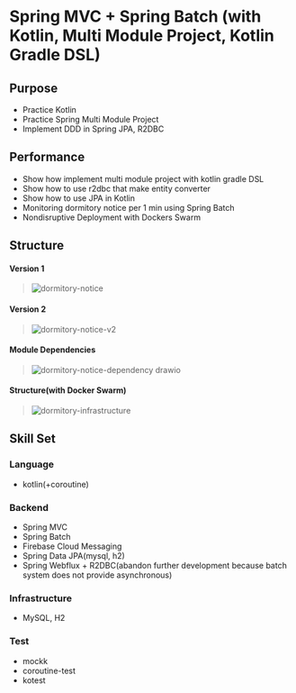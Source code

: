 # Spring MVC + Spring Batch (with Kotlin, Multi Module Project, Kotlin Gradle DSL)

## Purpose
- Practice Kotlin
- Practice Spring Multi Module Project
- Implement DDD in Spring JPA, R2DBC

## Performance
- Show how implement multi module project with kotlin gradle DSL
- Show how to use r2dbc that make entity converter
- Show how to use JPA in Kotlin
- Monitoring dormitory notice per 1 min using Spring Batch
- Nondisruptive Deployment with Dockers Swarm

## Structure
#### Version 1
> ![dormitory-notice](https://user-images.githubusercontent.com/73744183/212556467-e71ed18b-f069-4136-ae58-317baea7223d.svg)

#### Version 2
> ![dormitory-notice-v2](https://user-images.githubusercontent.com/73744183/212954729-c7a57a11-43c6-40cd-b584-5043b7d8290b.svg)

#### Module Dependencies
> ![dormitory-notice-dependency drawio](https://user-images.githubusercontent.com/73744183/212954872-c1c268dd-7ce4-4559-8236-b5be0df8898b.svg)

#### Structure(with Docker Swarm)
> ![dormitory-infrastructure](https://user-images.githubusercontent.com/73744183/216516244-806fbede-576d-4306-82b7-f66c89303886.png)

## Skill Set

### Language
- kotlin(+coroutine)

### Backend
- Spring MVC
- Spring Batch
- Firebase Cloud Messaging
- Spring Data JPA(mysql, h2)
- Spring Webflux + R2DBC(abandon further development because batch system does not provide asynchronous)

### Infrastructure
- MySQL, H2

### Test
- mockk
- coroutine-test
- kotest

